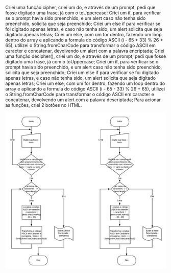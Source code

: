 Criei uma função cipher, criei um do, e através de um prompt, pedi que fosse digitado uma frase, já com o toUppercase;
Criei um if, para verificar se o prompt havia sido preenchido, e um alert caso não tenha sido preenchido, solicita que seja preenchido;
Criei um else if para verificar se foi digitado apenas letras, e caso não tenha sido, um alert solicita que seja digitado apenas letras;
Criei um else, com um for dentro, fazendo um loop dentro do array e aplicando a formula do código ASCII (i - 65 + 33) % 26 + 65), utilizei o String.fromCharCode para transformar o código ASCII em caracter e concatenar, devolvendo um alert com a palavra encriptada;
Criei uma função decipher(), criei um do, e através de um prompt, pedi que fosse digitado uma frase, já com o toUppercase;
Criei um if, para verificar se o prompt havia sido preenchido, e um alert caso não tenha sido preenchido, solicita que seja preenchido;
Criei um else if para verificar se foi digitado apenas letras, e caso não tenha sido, um alert solicita que seja digitado apenas letras;
Criei um else, com um for dentro, fazendo um loop dentro do array e aplicando a formula do código ASCII (i - 65 - 33) % 26 + 65), utilizei o String.fromCharCode para transformar o código ASCII em caracter e concatenar, devolvendo um alert com a palavra descriptada;
Para acionar as funções, criei 2 botões no HTML.

![FluxogramaDaCifraDeCesar](FluxogramadaCifradeCesar.jpeg)
